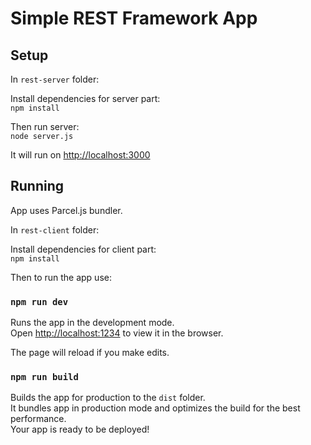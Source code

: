 #  Simple REST Framework App

## Setup

In `rest-server` folder:<br>

Install dependencies for server part:<br>
`npm install`

Then run server:<br>
`node server.js`

It will run on [http://localhost:3000](http://localhost:3000)

## Running

App uses Parcel.js bundler.<br>

In `rest-client` folder:<br>

Install dependencies for client part:<br>
`npm install`

Then to run the app use:<br>

### `npm run dev`

Runs the app in the development mode.<br>
Open [http://localhost:1234](http://localhost:1234) to view it in the browser.

The page will reload if you make edits.

### `npm run build`

Builds the app for production to the `dist` folder.<br>
It bundles app in production mode and optimizes the build for the best performance.<br>
Your app is ready to be deployed!